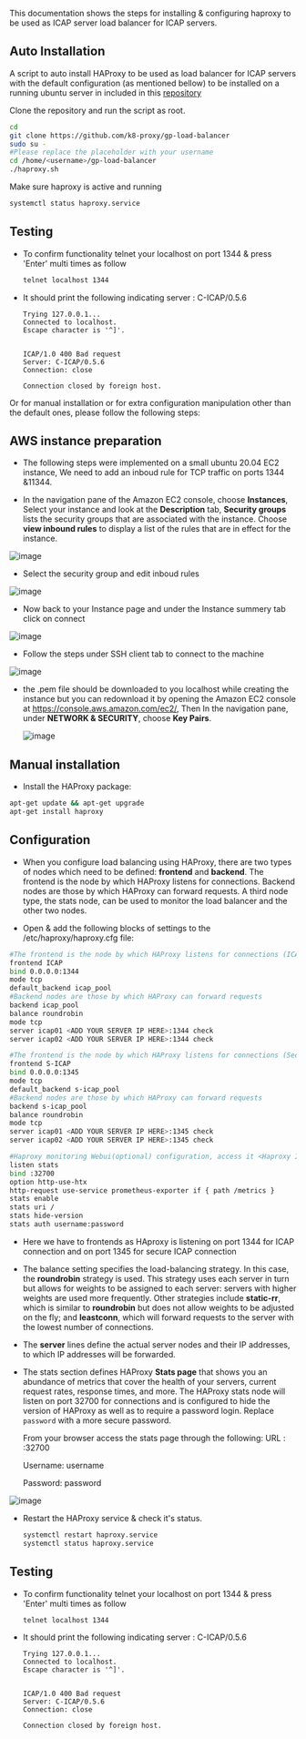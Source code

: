 This documentation shows the steps for installing & configuring haproxy to be used as ICAP server load balancer for ICAP servers. 

## Auto Installation

A script to auto install HAProxy to be used as load balancer for ICAP servers with the default configuration (as mentioned bellow) to be installed on a running ubuntu server in included in this [repository](https://github.com/k8-proxy/gp-load-balancer) 

Clone the repository and run the script as root.

```bash
cd
git clone https://github.com/k8-proxy/gp-load-balancer
sudo su -
#Please replace the placeholder with your username
cd /home/<username>/gp-load-balancer
./haproxy.sh
```

Make sure haproxy is active and running 

```bash
systemctl status haproxy.service
```

## Testing

* To confirm functionality telnet your localhost on port 1344 & press 'Enter' multi times as follow

  ```bash
  telnet localhost 1344
  ```

* It should print the following indicating server : C-ICAP/0.5.6

  ```
  Trying 127.0.0.1...
  Connected to localhost.
  Escape character is '^]'.
                  
  
  ICAP/1.0 400 Bad request
  Server: C-ICAP/0.5.6
  Connection: close
  
  Connection closed by foreign host.
  ```


Or for manual installation or for extra configuration manipulation other than the default ones, please follow the following steps:

## AWS instance preparation

* The following steps were implemented on a small ubuntu 20.04 EC2 instance, We need to add an inboud rule for TCP traffic on ports 1344 &11344. 

* In the navigation pane of the Amazon EC2 console, choose **Instances**, Select your instance and look at the **Description** tab, **Security groups** lists the security groups that are associated with the instance. Choose **view inbound rules** to display a list of the rules that are in effect for the instance.

![image](https://user-images.githubusercontent.com/58347752/98373169-86b97500-2047-11eb-9115-459ffa9a08a7.png)

* Select the security group and edit inboud rules

![image](https://user-images.githubusercontent.com/58347752/98373855-85d51300-2048-11eb-91ec-03baf8568d96.png)

* Now back to your Instance page and under the Instance summery tab click on connect

![image](https://user-images.githubusercontent.com/58347752/98374258-13186780-2049-11eb-97a7-0cacc64f06ca.png)

* Follow the steps under SSH client tab to connect to the machine

![image](https://user-images.githubusercontent.com/58347752/98374350-3216f980-2049-11eb-8062-cc65dd3841fc.png)

* the .pem file should be downloaded to you localhost while creating the instance but you can redownload it by opening the Amazon EC2 console at                                                      https://console.aws.amazon.com/ec2/, Then In the navigation pane, under **NETWORK & SECURITY**, choose **Key Pairs**.                                                                                        

  ![image](https://user-images.githubusercontent.com/58347752/98374826-eadd3880-2049-11eb-9ae2-cf560df9f32b.png)

## Manual installation

* Install the HAProxy package:

```bash
apt-get update && apt-get upgrade
apt-get install haproxy
```

## Configuration

* When you configure load balancing using HAProxy, there are two types of  nodes which need to be defined: **frontend** and **backend**. The frontend is  the node by which HAProxy listens for connections. Backend nodes are  those by which HAProxy can forward requests. A third node type, the  stats node, can be used to monitor the load balancer and the other two  nodes.

* Open & add the following blocks of settings to the /etc/haproxy/haproxy.cfg file:

```bash
#The frontend is the node by which HAProxy listens for connections (ICAP).
frontend ICAP
bind 0.0.0.0:1344
mode tcp
default_backend icap_pool
#Backend nodes are those by which HAProxy can forward requests
backend icap_pool
balance roundrobin
mode tcp
server icap01 <ADD YOUR SERVER IP HERE>:1344 check
server icap02 <ADD YOUR SERVER IP HERE>:1344 check

#The frontend is the node by which HAProxy listens for connections (Secure-ICAP).
frontend S-ICAP
bind 0.0.0.0:1345
mode tcp
default_backend s-icap_pool
#Backend nodes are those by which HAProxy can forward requests
backend s-icap_pool
balance roundrobin
mode tcp
server icap01 <ADD YOUR SERVER IP HERE>:1345 check
server icap02 <ADD YOUR SERVER IP HERE>:1345 check

#Haproxy monitoring Webui(optional) configuration, access it <Haproxy IP>:32700
listen stats
bind :32700
option http-use-htx
http-request use-service prometheus-exporter if { path /metrics }
stats enable
stats uri /
stats hide-version
stats auth username:password
```

* Here we have to frontends as HAproxy is listening on port 1344 for ICAP connection and on port 1345 for secure ICAP connection

* The balance setting specifies the load-balancing strategy. In this case, the **roundrobin** strategy is used. This strategy uses each server in turn but allows for weights to be assigned to each server: servers with higher weights are  used more frequently. Other strategies include **static-rr**, which is similar to **roundrobin** but does not allow weights to be adjusted on the fly; and **leastconn**, which will forward requests to the server with the lowest number of connections.

* The **server** lines define the actual server nodes and their IP addresses, to which IP addresses will be forwarded.

* The stats section defines HAProxy **Stats page** that shows you an abundance of metrics that cover the health of your servers, current request rates, response times, and more.
  The HAProxy stats node will listen on port 32700 for connections and is  configured to hide the version of HAProxy as well as to require a  password login. Replace `password` with a more secure password.
  
  From your browser access the stats page through the following:
  URL : <Haproxy IP>:32700
  
  Username: username
  
  Password: password

![image](https://user-images.githubusercontent.com/58347752/101278958-7cfe6b00-37c7-11eb-923d-28788f224433.png)

* Restart the HAProxy service & check it's status.

  ```bash
  systemctl restart haproxy.service 
  systemctl status haproxy.service 
  ```

## Testing
* To confirm functionality telnet your localhost on port 1344 & press 'Enter' multi times as follow

  ```bash
  telnet localhost 1344
  ```

* It should print the following indicating server : C-ICAP/0.5.6

  ```
  Trying 127.0.0.1...
  Connected to localhost.
  Escape character is '^]'.
                  
  
  ICAP/1.0 400 Bad request
  Server: C-ICAP/0.5.6
  Connection: close
  
  Connection closed by foreign host.
  ```

  